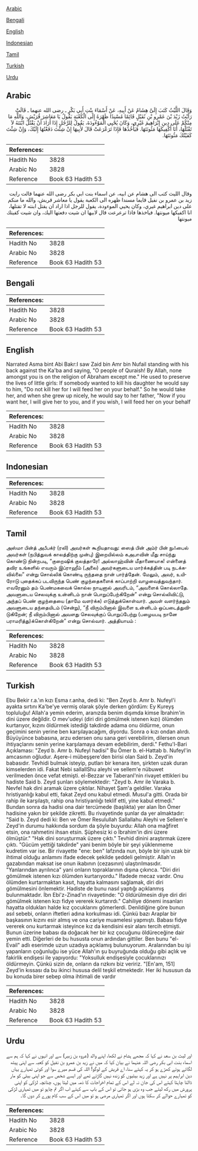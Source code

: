 [Arabic](#arabic)

[Bengali](#bengali)

[English](#english)

[Indonesian](#indonesian)

[Tamil](#tamil)

[Turkish](#turkish)

[Urdu](#urdu)

## Arabic


<div dir="rtl" lang="ar" style={{fontSize:'larger',backgroundColor:'#f8f9fa',padding:20}}>
وَقَالَ اللَّيْثُ كَتَبَ إِلَىَّ هِشَامٌ عَنْ أَبِيهِ، عَنْ أَسْمَاءَ بِنْتِ أَبِي بَكْرٍ ـ رضى الله عنهما ـ قَالَتْ رَأَيْتُ زَيْدَ بْنَ عَمْرِو بْنِ نُفَيْلٍ قَائِمًا مُسْنِدًا ظَهْرَهُ إِلَى الْكَعْبَةِ يَقُولُ يَا مَعَاشِرَ قُرَيْشٍ، وَاللَّهِ مَا مِنْكُمْ عَلَى دِينِ إِبْرَاهِيمَ غَيْرِي، وَكَانَ يُحْيِي الْمَوْءُودَةَ، يَقُولُ لِلرَّجُلِ إِذَا أَرَادَ أَنْ يَقْتُلَ ابْنَتَهُ لاَ تَقْتُلْهَا، أَنَا أَكْفِيكَهَا مَئُونَتَهَا‏.‏ فَيَأْخُذُهَا فَإِذَا تَرَعْرَعَتْ قَالَ لأَبِيهَا إِنْ شِئْتَ دَفَعْتُهَا إِلَيْكَ، وَإِنْ شِئْتَ كَفَيْتُكَ مَئُونَتَهَا‏.‏
</div>
<div style={{backgroundColor:'#f8f9fa',padding:20, marginBottom: 10}}><table> <thead> <tr> <th>References:</th> <th></th> </tr> </thead> <tbody><tr><td>Hadith No</td><td>3828</td></tr><tr><td>Arabic No</td><td>3828</td></tr><tr><td>Reference</td><td>Book 63 Hadith 53</td></tr></tbody></table></div>


<div dir="rtl" lang="ar" style={{fontSize:'larger',backgroundColor:'#f8f9fa',padding:20}}>
وقال الليث كتب الى هشام عن ابيه، عن اسماء بنت ابي بكر رضى الله عنهما قالت رايت زيد بن عمرو بن نفيل قايما مسندا ظهره الى الكعبة يقول يا معاشر قريش، والله ما منكم على دين ابراهيم غيري، وكان يحيي الموءودة، يقول للرجل اذا اراد ان يقتل ابنته لا تقتلها، انا اكفيكها ميونتها. فياخذها فاذا ترعرعت قال لابيها ان شيت دفعتها اليك، وان شيت كفيتك ميونتها
</div>
<div style={{backgroundColor:'#f8f9fa',padding:20, marginBottom: 10}}><table> <thead> <tr> <th>References:</th> <th></th> </tr> </thead> <tbody><tr><td>Hadith No</td><td>3828</td></tr><tr><td>Arabic No</td><td>3828</td></tr><tr><td>Reference</td><td>Book 63 Hadith 53</td></tr></tbody></table></div>

## Bengali


<div dir="rtl" lang="bn" style={{fontSize:'larger',backgroundColor:'#f8f9fa',padding:20}}>

</div>
<div style={{backgroundColor:'#f8f9fa',padding:20, marginBottom: 10}}><table> <thead> <tr> <th>References:</th> <th></th> </tr> </thead> <tbody><tr><td>Hadith No</td><td>3828</td></tr><tr><td>Arabic No</td><td>3828</td></tr><tr><td>Reference</td><td>Book 63 Hadith 53</td></tr></tbody></table></div>

## English


<div dir="ltr" lang="en" style={{fontSize:'larger',backgroundColor:'#f8f9fa',padding:20}}>
Narrated Asma bint Abi Bakr:I saw Zaid bin Amr bin Nufail standing with his back against the Ka'ba and saying, "O people of Quraish! By Allah, none amongst you is on the religion of Abraham except me." He used to preserve the lives of little girls: If somebody wanted to kill his daughter he would say to him, "Do not kill her for I will feed her on your behalf." So he would take her, and when she grew up nicely, he would say to her father, "Now if you want her, I will give her to you, and if you wish, I will feed her on your behalf
</div>
<div style={{backgroundColor:'#f8f9fa',padding:20, marginBottom: 10}}><table> <thead> <tr> <th>References:</th> <th></th> </tr> </thead> <tbody><tr><td>Hadith No</td><td>3828</td></tr><tr><td>Arabic No</td><td>3828</td></tr><tr><td>Reference</td><td>Book 63 Hadith 53</td></tr></tbody></table></div>

## Indonesian


<div dir="ltr" lang="id" style={{fontSize:'larger',backgroundColor:'#f8f9fa',padding:20}}>

</div>
<div style={{backgroundColor:'#f8f9fa',padding:20, marginBottom: 10}}><table> <thead> <tr> <th>References:</th> <th></th> </tr> </thead> <tbody><tr><td>Hadith No</td><td>3828</td></tr><tr><td>Arabic No</td><td>3828</td></tr><tr><td>Reference</td><td>Book 63 Hadith 53</td></tr></tbody></table></div>

## Tamil


<div dir="ltr" lang="ta" style={{fontSize:'larger',backgroundColor:'#f8f9fa',padding:20}}>
அஸ்மா பின்த் அபீபக்ர் (ரலி) அவர்கள் கூறியதாவது: ஸைத் பின் அம்ர் பின் நுஃபைல் அவர்கள் (நபித்துவக் காலத்திற்கு முன்பு) இறையில்லம் கஅபாவின் மீது சாய்ந்து கொண்டு நின்றபடி, “குறைஷிக் குலத்தாரே! அல்லாஹ்வின் மீதாணையாக! என்னைத் தவிர உங்களில் எவரும் இப்ராஹீம் (அலை) அவர்களுடைய மார்க்கத்தின் படி நடக்கவில்லை” என்று சொல்லிக் கொண்டி ருந்ததை நான் பார்த்தேன். மேலும், அவர், உயிரோடு புதைக்கப் படவிருந்த பெண் குழந்தைகளைக் காப்பாற்றி வாழவைத்துவந்தார். எவரேனும் தம் பெண்மகவைக் கொல்ல நாடினால் அவரிடம், “அவளைக் கொல்லாதே. அவளுடைய செலவுக்கு உன்னிடம் நான் பொறுப்பேற்கிறேன்” என்று சொல்லிவிட்டு, அந்தப் பெண் குழந்தையை (தாமே வளர்க்க) எடுத்துக்கொள்வார். அவள் வளர்ந்ததும் அவளுடைய தந்தையிடம் (சென்று), “நீ விரும்பினால் இவளை உன்னிடம் ஒப்படைத்துவிடுகிறேன்; நீ விரும்பினால் அவளது செலவுக்குப் பொறுப்பேற்று (பழையபடி நானே பராமரித்து)க்கொள்கிறேன்” என்று சொல்வார். அத்தியாயம் :
</div>
<div style={{backgroundColor:'#f8f9fa',padding:20, marginBottom: 10}}><table> <thead> <tr> <th>References:</th> <th></th> </tr> </thead> <tbody><tr><td>Hadith No</td><td>3828</td></tr><tr><td>Arabic No</td><td>3828</td></tr><tr><td>Reference</td><td>Book 63 Hadith 53</td></tr></tbody></table></div>

## Turkish


<div dir="ltr" lang="tr" style={{fontSize:'larger',backgroundColor:'#f8f9fa',padding:20}}>
Ebu Bekir r.a.'ın kızı Esma r.anha, dedi ki: "Ben Zeyd b. Amr b. Nufeyl'i ayakta sırtını Ka'be'ye vermiş olarak şöyle derken gördüm: Ey Kureyş topluluğu! Allah'a yemin ederim, aranızda benim dışımda kimse İbrahim'in dini üzere değildir. O mev'udeyi (diri diri gömülmek istenen kızı) ölümden kurtarıyor, kızını öldürmek istediği takdirde adama onu öldürme, onun geçimini senin yerine ben karşılayacağım, diyordu. Sonra o kızı ondan alırdı. Büyüyünce babasına, arzu edersen onu sana geri verebilirim, dilersen onun ihtiyaçlarını senin yerine karşılamaya devam edebilirim, derdi." Fethu'l-Bari Açıklaması: "Zeyd b. Amr b. Nufeyl hadisi" Bu Ömer b. el-Hattab b. Nufeyl'in amcasının oğludur. Aşere-i mübeşşere'den birisi olan Said b. Zeyd'in babasıdır. Tevhidi bulmak isteyip, putları bir kenara iten, şirkten uzak duran kimselerden idi. Fakat Nebi sallallShu aleyhi ve sellem'e nübuwet verilmeden önce vefat etmişti. el-Bezzar ve Taberanl'nin rivayet ettikleri bu hadiste Said b. Zeyd şunları söylemektedir: "Zeyd b. Amr ile Varaka b. Nevfel hak dini aramak üzere çıktılar. Nihayet Şam'a geldiler. Varaka hristiyanlığı kabul etti, fakat Zeyd onu kabul etmedi. Musul'a gitti. Orada bir rahip ile karşılaştı, rahip ona hristiyanlığı teklif etti, yine kabul etmedi." Bundan sonra da hadisi ona dair tercümede (başlıkta) yer alan İbn Ömer hadisine yakın bir şekilde zikretti. Bu rivayetinde şunlar da yer almaktadır: "Said b. Zeyd dedi ki: Ben ve Ömer Resulullah Sallallahu Aleyhi ve Sellem'e Zeyd'in durumu hakkında sordum da şöyle buyurdu: Allah ona mağfiret etsin, ona rahmetini ihsan etsin. Şüphesiz ki o İbrahim'in dini üzere ölmüştür." "Hak dini soruşturmak üzere çıktı." Tevhid dinini araştırmak üzere çıktı. "Gücüm yettiği takdirde" yani benim böyle bir şeyi yüklenmeme kudretim var ise. Bir rivayette "ene: ben" lafzında nun, böyle bir işin uzak bir ihtimal olduğu anlamını ifade edecek şekilde şeddeli gelmiştir. Allah'ın gazabından maksat ise onun ikabının (cezasının) ulaştırılmasıdır. "Yanlarından ayrılınca" yani onların topraklarının dışına çıkınca. "Diri diri gömülmek istenen kızı ölümden kurtarıyordu." İfadede mecaz vardır. Onu ölümden kurtarmaktan kasıt, hayatta kalmasını sağlamak, diri diri gömülmesini önlemektir. Hadiste de bunu nasıl yaptığı açıklanmış bulunmaktadır. İbn Ebi'z-Zinad'ın rivayetinde: "O öldürülmesin diye diri diri gömülmek istenen kızı fidye vererek kurtarırdı." Cahiliye dönemi insanları hayatta oldukları halde kız çocuklarını gömerlerdi. Denildiğine göre bunun asıl sebebi, onların iftetleri adına korkulması idi. Çünkü bazı Araplar bir başkasının kızını esir almış ve ona cariye muamelesi yapmıştı. Babası fidye vererek onu kurtarmak isteyince kız da kendisini esir alanı tercih etmişti. Bunun üzerine babası da doğacak her bir kız çocuğunu öldüreceğine dair yemin etti. Diğerleri de bu hususta onun ardından gittiler. Ben bunu "el-Evail" adlı eserimde uzun uzadıya açıklamış bulunuyorum. Aralarından bu işi yapanların çoğunluğu ise yüce Allah'ın şu buyruğunda olduğu gibi açlık ve fakirlik endişesi ile yapıyordu: "Yoksulluk endişesiyle çocuklarınızı öldürmeyin. Çünkü sizin de, onların da rızkını biz veririz. "[En'am, 151] Zeyd'in kıssası da bu ikinci hususa delil teşkil etmektedir. Her iki hususun da bu konuda birer sebep olma ihtimali de vardır
</div>
<div style={{backgroundColor:'#f8f9fa',padding:20, marginBottom: 10}}><table> <thead> <tr> <th>References:</th> <th></th> </tr> </thead> <tbody><tr><td>Hadith No</td><td>3828</td></tr><tr><td>Arabic No</td><td>3828</td></tr><tr><td>Reference</td><td>Book 63 Hadith 53</td></tr></tbody></table></div>

## Urdu


<div dir="rtl" lang="ur" style={{fontSize:'larger',backgroundColor:'#f8f9fa',padding:20}}>
اور لیث بن سعد نے کہا کہ مجھے ہشام نے لکھا، اپنے والد (عروہ بن زبیر) سے اور انہوں نے کہا کہ ہم سے اسماء بنت ابی بکر رضی اللہ عنہما نے بیان کیا کہ میں نے زید بن عمرو بن نفیل کو کعبہ سے اپنی پیٹھ لگائے ہوئے کھڑے ہو کر یہ کہتے سنا، اے قریش کے لوگو! اللہ کی قسم میرے سوا اور کوئی تمہارے یہاں دین ابراہیم پر نہیں ہے اور زید بیٹیوں کو زندہ نہیں گاڑتے تھے اور ایسے شخص سے جو اپنی بیٹی کو مار ڈالنا چاہتا کہتے اس کی جان نہ لے اس کے تمام اخراجات کا ذمہ میں لیتا ہوں، چنانچہ لڑکی کو اپنی پرورش میں رکھ لیتے جب وہ بڑی ہو جاتی تو اس کے باپ سے کہتے اب اگر تم چاہو تو میں تمہاری لڑکی کو تمہارے حوالے کر سکتا ہوں اور اگر تمہاری مرضی ہو تو میں اس کے سب کام پورے کر دوں گا۔
</div>
<div style={{backgroundColor:'#f8f9fa',padding:20, marginBottom: 10}}><table> <thead> <tr> <th>References:</th> <th></th> </tr> </thead> <tbody><tr><td>Hadith No</td><td>3828</td></tr><tr><td>Arabic No</td><td>3828</td></tr><tr><td>Reference</td><td>Book 63 Hadith 53</td></tr></tbody></table></div>